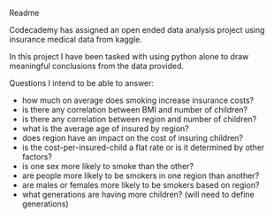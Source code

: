 Readme

Codecademy has assigned an open ended data analysis project using insurance medical data from kaggle.

In this project I have been tasked with using python alone to draw meaningful conclusions from the data provided.

Questions I intend to be able to answer:
- how much on average does smoking increase insurance costs?
- is there any correlation between BMI and number of children?
- is there any correlation between region and number of children?
- what is the average age of insured by region?
- does region have an impact on the cost of insuring children?
- is the cost-per-insured-child a flat rate or is it determined by other factors?
- is one sex more likely to smoke than the other?
- are people more likely to be smokers in one region than another?
- are males or females more likely to be smokers based on region?
- what generations are having more children? (will need to define generations)

